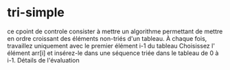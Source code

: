 # tri-simple
ce cpoint de controle consister à mettre un algorithme permettant de mettre en ordre croissant des éléments non-triés d'un tableau.
À chaque fois, travaillez uniquement avec le premier élément i-1 du tableau
Choisissez l' élément arr[i] et insérez-le dans une séquence triée dans le tableau de 0 à i-1.
Détails de l'évaluation

